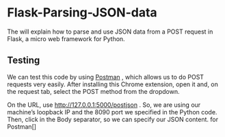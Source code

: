 # Flask-Parsing-JSON-data
The will explain how to parse and use JSON data from a POST request in Flask, a micro web framework for Python.

## Testing 
We can test this code by using [Postman][1] , which allows us to do POST requests very easily. After installing this Chrome extension, open it and, on the request tab, select the POST method from the dropdown.

On the URL, use http://127.0.0.1:5000/postjson . So, we are using our machine’s loopback IP and the 8090 port we specified in the Python code. Then, click in the Body separator, so we can specify our JSON content.
for Postman[]




[1]: https://chrome.google.com/webstore/detail/postman/fhbjgbiflinjbdggehcddcbncdddomop
